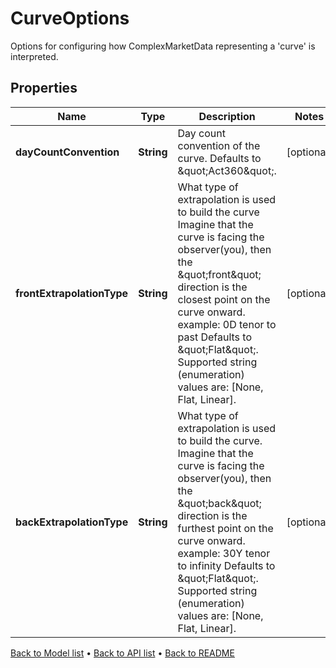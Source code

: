 

# CurveOptions

Options for configuring how ComplexMarketData representing a 'curve' is interpreted.

## Properties

| Name | Type | Description | Notes |
|------------ | ------------- | ------------- | -------------|
|**dayCountConvention** | **String** | Day count convention of the curve. Defaults to \&quot;Act360\&quot;. |  [optional] |
|**frontExtrapolationType** | **String** | What type of extrapolation is used to build the curve  Imagine that the curve is facing the observer(you), then the \&quot;front\&quot; direction is the closest point on the curve onward.    example: 0D tenor to past  Defaults to \&quot;Flat\&quot;. Supported string (enumeration) values are: [None, Flat, Linear]. |  [optional] |
|**backExtrapolationType** | **String** | What type of extrapolation is used to build the curve.    Imagine that the curve is facing the observer(you), then the \&quot;back\&quot; direction is the furthest point on the curve onward.  example: 30Y tenor to infinity    Defaults to \&quot;Flat\&quot;. Supported string (enumeration) values are: [None, Flat, Linear]. |  [optional] |



[Back to Model list](../README.md#documentation-for-models) &#8226; [Back to API list](../README.md#documentation-for-api-endpoints) &#8226; [Back to README](../README.md)


